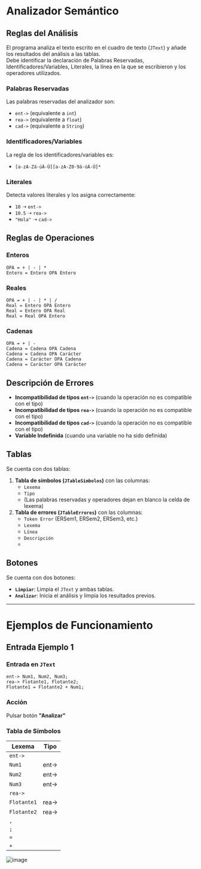 # Analizador Semántico  

## Reglas del Análisis  

El programa analiza el texto escrito en el cuadro de texto (`JText`) y añade los resultados del análisis a las tablas.  
Debe identificar la declaración de Palabras Reservadas, Identificadores/Variables, Literales, la línea en la que se escribieron y los operadores utilizados.  

### Palabras Reservadas  
Las palabras reservadas del analizador son:  
- `ent->` (equivalente a `int`)  
- `rea->` (equivalente a `float`)  
- `cad->` (equivalente a `String`)  

### Identificadores/Variables
La regla de los identificadores/variables es:  
- `[a-zA-Zá-úÁ-Ú][a-zA-Z0-9á-úÁ-Ú]*`
  
### Literales
Detecta valores literales y los asigna correctamente:

- `10` ➝ `ent->`
- `10.5` ➝ `rea->`
- `"Hola"` ➝ `cad->`

## Reglas de Operaciones  

### Enteros  
```
OPA = + | - | *  
Entero = Entero OPA Entero  
```

### Reales  
```
OPA = + | - | * | /  
Real = Entero OPA Entero  
Real = Entero OPA Real  
Real = Real OPA Entero  
```

### Cadenas  
```
OPA = + | -  
Cadena = Cadena OPA Cadena  
Cadena = Cadena OPA Carácter  
Cadena = Carácter OPA Cadena  
Cadena = Carácter OPA Carácter  
```

## Descripción de Errores  
- **Incompatibilidad de tipos `ent->`** (cuando la operación no es compatible con el tipo)  
- **Incompatibilidad de tipos `rea->`** (cuando la operación no es compatible con el tipo)  
- **Incompatibilidad de tipos `cad->`** (cuando la operación no es compatible con el tipo)  
- **Variable Indefinida** (cuando una variable no ha sido definida)  

## Tablas  
Se cuenta con dos tablas:  
1. **Tabla de símbolos (`JTableSimbolos`)** con las columnas:  
   - `Lexema`  
   - `Tipo`  
   - (Las palabras reservadas y operadores dejan en blanco la celda de lexema)  
2. **Tabla de errores (`JTableErrores`)** con las columnas:  
   - `Token Error` (ERSem1, ERSem2, ERSem3, etc.)  
   - `Lexema`  
   - `Línea`  
   - `Descripción`
   - 
## Botones  
Se cuenta con dos botones:  
- **`Limpiar`**: Limpia el `JText` y ambas tablas.  
- **`Analizar`**: Inicia el análisis y limpia los resultados previos.  

---

# Ejemplos de Funcionamiento  

## Entrada Ejemplo 1  
### Entrada en `JText`  
```
ent-> Num1, Num2, Num3;  
rea-> Flotante1, Flotante2;  
Flotante1 = Flotante2 + Num1;  
```
### Acción  
Pulsar botón **"Analizar"**  

### Tabla de Símbolos  
| Lexema      | Tipo    |  
|------------|--------|  
| `ent->`    |        |  
| `Num1`     | ent->  |  
| `Num2`     | ent->  |  
| `Num3`     | ent->  |  
| `rea->`    |        |  
| `Flotante1`| rea->  |  
| `Flotante2`| rea->  |  
| `,`        |        |  
| `;`        |        |  
| `=`        |        |  
| `+`        |        |  

![image](https://github.com/user-attachments/assets/b8ee9a40-bf95-411e-bf07-118c53923a6c)
